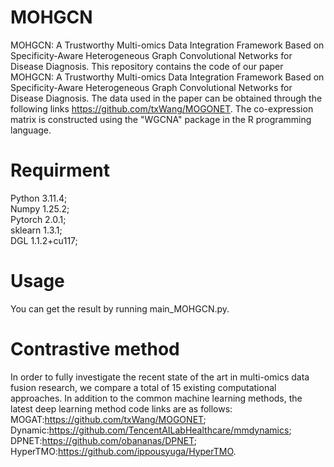 # MOHGCN
MOHGCN: A Trustworthy Multi-omics Data Integration Framework Based on Specificity-Aware Heterogeneous Graph Convolutional Networks for Disease Diagnosis.
This repository contains the code of our paper MOHGCN: A Trustworthy Multi-omics Data Integration Framework Based on Specificity-Aware Heterogeneous Graph Convolutional Networks for Disease Diagnosis. The data used in the paper can be obtained through the following links https://github.com/txWang/MOGONET. The co-expression matrix is constructed using the "WGCNA" package in the R programming language.
# Requirment
Python 3.11.4;  
Numpy 1.25.2;  
Pytorch 2.0.1;   
sklearn 1.3.1;  
DGL 1.1.2+cu117;  

# Usage
You can get the result by running main_MOHGCN.py.

# Contrastive method
In order to fully investigate the recent state of the art in multi-omics data fusion research, we compare a total of 15 existing computational approaches. In addition to the common machine learning methods, the latest deep learning method code links are as follows:
MOGAT:https://github.com/txWang/MOGONET;   
Dynamic:https://github.com/TencentAILabHealthcare/mmdynamics;  
DPNET:https://github.com/obananas/DPNET;    
HyperTMO:https://github.com/ippousyuga/HyperTMO.



